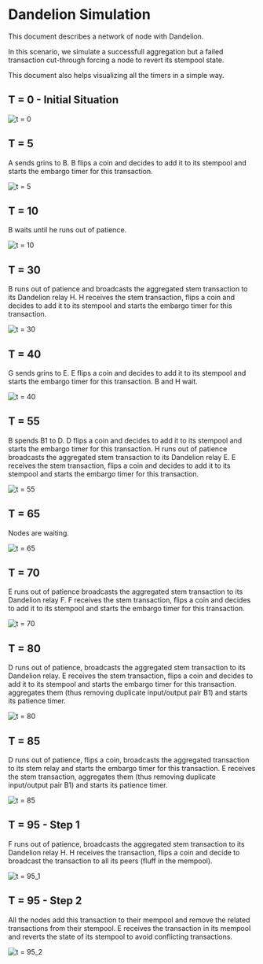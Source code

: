 Dandelion Simulation
==================
This document describes a network of node with Dandelion.

In this scenario, we simulate a successfull aggregation but a failed transaction cut-through forcing a node to revert its stempool state.

This document also helps visualizing all the timers in a simple way.

## T = 0 - Initial Situation

![t = 0](images/t0.png)

## T = 5

A sends grins to B. 
B flips a coin and decides to add it to its stempool and starts the embargo timer for this transaction.

![t = 5](images/t5.png)

## T = 10

B waits until he runs out of patience.

![t = 10](images/t10.png)

## T = 30

B runs out of patience and broadcasts the aggregated stem transaction to its Dandelion relay H.
H receives the stem transaction, flips a coin and decides to add it to its stempool and starts the embargo timer for this transaction.

![t = 30](images/t30.png)

## T = 40

G sends grins to E.
E flips a coin and decides to add it to its stempool and starts the embargo timer for this transaction.
B and H wait.

![t = 40](images/t40.png)

## T = 55

B spends B1 to D.
D flips a coin and decides to add it to its stempool and starts the embargo timer for this transaction.
H runs out of patience broadcasts the aggregated stem transaction to its Dandelion relay E.
E receives the stem transaction, flips a coin and decides to add it to its stempool and starts the embargo timer for this transaction.

![t = 55](images/t55.png)

## T = 65

Nodes are waiting.

![t = 65](images/t65.png)

## T = 70

E runs out of patience broadcasts the aggregated stem transaction to its Dandelion relay F.
F receives the stem transaction, flips a coin and decides to add it to its stempool and starts the embargo timer for this transaction.

![t = 70](images/t70.png)

## T = 80

D runs out of patience, broadcasts the aggregated stem transaction to its Dandelion relay.
E receives the stem transaction, flips a coin and decides to add it to its stempool and starts the embargo timer for this transaction. aggregates them (thus removing duplicate input/output pair B1) and starts its patience timer.

![t = 80](images/t80.png)

## T = 85

D runs out of patience, flips a coin, broadcasts the aggregated transaction to its stem relay and starts the embargo timer for this transaction.
E receives the stem transaction, aggregates them (thus removing duplicate input/output pair B1) and starts its patience timer.

![t = 85](images/t85.png)

## T = 95 - Step 1

F runs out of patience, broadcasts the aggregated stem transaction to its Dandelion relay H.
H receives the transaction, flips a coin and decide to broadcast the transaction to all its peers (fluff in the mempool).

![t = 95_1](images/t95_1.png)

## T = 95 - Step 2

All the nodes add this transaction to their mempool and remove the related transactions from their stempool.
E receives the transaction in its mempool and reverts the state of its stempool to avoid conflicting transactions.

![t = 95_2](images/t95_2.png)
